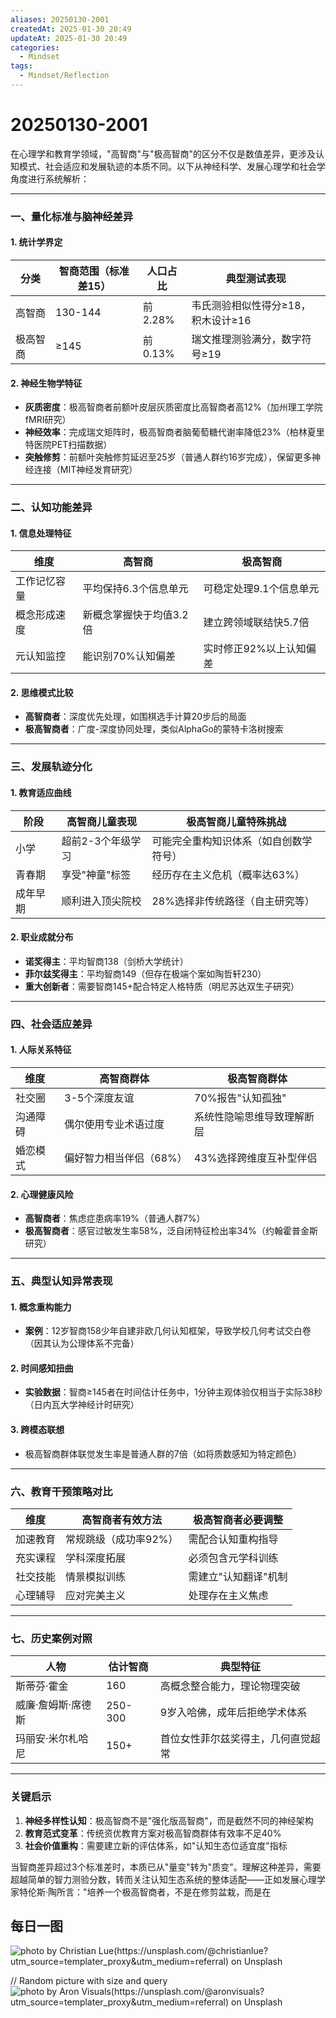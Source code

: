 ```yaml
---
aliases: 20250130-2001
createdAt: 2025-01-30 20:49
updateAt: 2025-01-30 20:49
categories:
  - Mindset
tags:
  - Mindset/Reflection
---
```

# 20250130-2001

在心理学和教育学领域，"高智商"与"极高智商"的区分不仅是数值差异，更涉及认知模式、社会适应和发展轨迹的本质不同。以下从神经科学、发展心理学和社会学角度进行系统解析：

---

### **一、量化标准与脑神经差异**
#### 1. 统计学界定
| 分类       | 智商范围（标准差15） | 人口占比  | 典型测试表现                     |
|------------|----------------------|-----------|----------------------------------|
| 高智商     | 130-144              | 前2.28%   | 韦氏测验相似性得分≥18，积木设计≥16 |
| 极高智商   | ≥145                 | 前0.13%   | 瑞文推理测验满分，数字符号≥19     |

#### 2. 神经生物学特征
- **灰质密度**：极高智商者前额叶皮层灰质密度比高智商者高12%（加州理工学院fMRI研究）
- **神经效率**：完成瑞文矩阵时，极高智商者脑葡萄糖代谢率降低23%（柏林夏里特医院PET扫描数据）
- **突触修剪**：前额叶突触修剪延迟至25岁（普通人群约16岁完成），保留更多神经连接（MIT神经发育研究）

---

### **二、认知功能差异**
#### 1. 信息处理特征
| 维度         | 高智商                   | 极高智商                 |
|--------------|--------------------------|--------------------------|
| 工作记忆容量 | 平均保持6.3个信息单元    | 可稳定处理9.1个信息单元  |
| 概念形成速度 | 新概念掌握快于均值3.2倍  | 建立跨领域联结快5.7倍    |
| 元认知监控   | 能识别70%认知偏差        | 实时修正92%以上认知偏差  |

#### 2. 思维模式比较
- **高智商者**：深度优先处理，如围棋选手计算20步后的局面
- **极高智商者**：广度-深度协同处理，类似AlphaGo的蒙特卡洛树搜索

---

### **三、发展轨迹分化**
#### 1. 教育适应曲线
| 阶段   | 高智商儿童表现    | 极高智商儿童特殊挑战          |
| ---- | ---------- | ------------------- |
| 小学   | 超前2-3个年级学习 | 可能完全重构知识体系（如自创数学符号） |
| 青春期  | 享受"神童"标签   | 经历存在主义危机（概率达63%）    |
| 成年早期 | 顺利进入顶尖院校   | 28%选择非传统路径（自主研究等）   |

#### 2. 职业成就分布
- **诺奖得主**：平均智商138（剑桥大学统计）
- **菲尔兹奖得主**：平均智商149（但存在极端个案如陶哲轩230）
- **重大创新者**：需要智商145+配合特定人格特质（明尼苏达双生子研究）

---

### **四、社会适应差异**
#### 1. 人际关系特征
| 维度   | 高智商群体         | 极高智商群体        |
| ---- | ------------- | ------------- |
| 社交圈  | 3-5个深度友谊      | 70%报告"认知孤独"   |
| 沟通障碍 | 偶尔使用专业术语过度    | 系统性隐喻思维导致理解断层 |
| 婚恋模式 | 偏好智力相当伴侣（68%） | 43%选择跨维度互补型伴侣 |

#### 2. 心理健康风险
- **高智商者**：焦虑症患病率19%（普通人群7%）
- **极高智商者**：感官过敏发生率58%，泛自闭特征检出率34%（约翰霍普金斯研究）

---

### **五、典型认知异常表现**
#### 1. 概念重构能力
- **案例**：12岁智商158少年自建非欧几何认知框架，导致学校几何考试交白卷（因其认为公理体系不完备）

#### 2. 时间感知扭曲
- **实验数据**：智商≥145者在时间估计任务中，1分钟主观体验仅相当于实际38秒（日内瓦大学神经计时研究）

#### 3. 跨模态联想
- 极高智商群体联觉发生率是普通人群的7倍（如将质数感知为特定颜色）

---

### **六、教育干预策略对比**
| 维度       | 高智商者有效方法                | 极高智商者必要调整                |
|------------|---------------------------------|-----------------------------------|
| 加速教育   | 常规跳级（成功率92%）           | 需配合认知重构指导                |
| 充实课程   | 学科深度拓展                    | 必须包含元学科训练                |
| 社交技能   | 情景模拟训练                    | 需建立"认知翻译"机制              |
| 心理辅导   | 应对完美主义                    | 处理存在主义焦虑                  |

---

### **七、历史案例对照**
| 人物         | 估计智商 | 典型特征                          |
|--------------|----------|-----------------------------------|
| 斯蒂芬·霍金  | 160      | 高概念整合能力，理论物理突破       |
| 威廉·詹姆斯·席德斯 | 250-300 | 9岁入哈佛，成年后拒绝学术体系      |
| 玛丽安·米尔札哈尼 | 150+    | 首位女性菲尔兹奖得主，几何直觉超常 |

---

### **关键启示**
1. **神经多样性认知**：极高智商不是"强化版高智商"，而是截然不同的神经架构
2. **教育范式变革**：传统资优教育方案对极高智商群体有效率不足40%
3. **社会价值重构**：需要建立新的评估体系，如"认知生态位适宜度"指标

当智商差异超过3个标准差时，本质已从"量变"转为"质变"。理解这种差异，需要超越简单的智力测验分数，转而关注认知生态系统的整体适配——正如发展心理学家特伦斯·陶所言："培养一个极高智商者，不是在修剪盆栽，而是在
## 每日一图
![photo by Christian Lue(https://unsplash.com/@christianlue?utm_source=templater_proxy&utm_medium=referral) on Unsplash](https://images.unsplash.com/photo-1671996610887-888bda279b38?crop=entropy&cs=srgb&fm=jpg&ixid=M3w2NDU1OTF8MHwxfHJhbmRvbXx8fHx8fHx8fDE3MzgyNDEzOTF8&ixlib=rb-4.0.3&q=85&w=800&h=600)

// Random picture with size and query
![photo by Aron Visuals(https://unsplash.com/@aronvisuals?utm_source=templater_proxy&utm_medium=referral) on Unsplash](https://images.unsplash.com/photo-1536152470836-b943b246224c?crop=entropy&cs=srgb&fm=jpg&ixid=M3w2NDU1OTF8MHwxfHJhbmRvbXx8fHx8fHx8fDE3MzgyNDEzOTF8&ixlib=rb-4.0.3&q=85&w=800&h=800)
